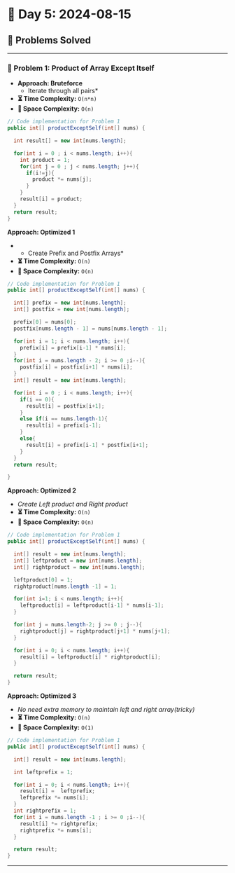 
# 📅 Day 5: 2024-08-15

## 🚀 Problems Solved

---

### 🧩 Problem 1: Product of Array Except Itself
- **Approach: Bruteforce**
  - Iterate through all pairs*
- **⏳ Time Complexity:** `O(n*n)`
- **💾 Space Complexity:** `O(n)`

```java
// Code implementation for Problem 1
public int[] productExceptSelf(int[] nums) {

  int result[] = new int[nums.length];

  for(int i = 0 ; i < nums.length; i++){
    int product = 1;
    for(int j = 0 ; j < nums.length; j++){
      if(i!=j){
        product *= nums[j];
      }
    }
    result[i] = product;
  }
  return result;
}
```

**Approach: Optimized 1**
- * Create Prefix and Postfix Arrays*
- **⏳ Time Complexity:** `O(n)`
- **💾 Space Complexity:** `O(n)`

```java
// Code implementation for Problem 1
public int[] productExceptSelf(int[] nums) {

  int[] prefix = new int[nums.length];
  int[] postfix = new int[nums.length];

  prefix[0] = nums[0];
  postfix[nums.length - 1] = nums[nums.length - 1];

  for(int i = 1; i < nums.length; i++){
    prefix[i] = prefix[i-1] * nums[i];
  }
  for(int i = nums.length - 2; i >= 0 ;i--){
    postfix[i] = postfix[i+1] * nums[i];
  }
  int[] result = new int[nums.length];

  for(int i = 0 ; i < nums.length; i++){
    if(i == 0){
      result[i] = postfix[i+1];
    }
    else if(i == nums.length-1){
      result[i] = prefix[i-1];
    }
    else{
      result[i] = prefix[i-1] * postfix[i+1];
    }
  }
  return result;

}
```
**Approach: Optimized 2**
- *Create Left product and Right product*
- **⏳ Time Complexity:** `O(n)`
- **💾 Space Complexity:** `O(n)`

```java
// Code implementation for Problem 1
public int[] productExceptSelf(int[] nums) {

  int[] result = new int[nums.length];
  int[] leftproduct = new int[nums.length];
  int[] rightproduct = new int[nums.length];

  leftproduct[0] = 1;
  rightproduct[nums.length -1] = 1;

  for(int i=1; i < nums.length; i++){
    leftproduct[i] = leftproduct[i-1] * nums[i-1];
  }

  for(int j = nums.length-2; j >= 0 ; j--){
    rightproduct[j] = rightproduct[j+1] * nums[j+1];
  }

  for(int i = 0; i < nums.length; i++){
    result[i] = leftproduct[i] * rightproduct[i];
  }

  return result;
}
```
**Approach: Optimized 3**
- *No need extra memory to maintain left and right array(tricky)*
- **⏳ Time Complexity:** `O(n)`
- **💾 Space Complexity:** `O(1)`

```java
// Code implementation for Problem 1
public int[] productExceptSelf(int[] nums) {

  int[] result = new int[nums.length];

  int leftprefix = 1;

  for(int i = 0; i < nums.length; i++){
    result[i] =  leftprefix;
    leftprefix *= nums[i];
  }
  int rightprefix = 1;
  for(int i = nums.length -1 ; i >= 0 ;i--){
    result[i] *= rightprefix;
    rightprefix *= nums[i];
  }

  return result;
}
```
---

